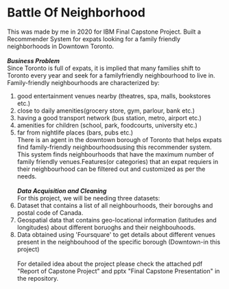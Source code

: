 # Battle Of Neighborhood
This was made by me in 2020 for IBM Final Capstone Project.
Built a Recommender System for expats looking for a family friendly neighborhoods in Downtown Toronto.<br><br>
***Business Problem***<br>
Since Toronto is full of expats, it is implied that many families shift to Toronto every year and seek for a familyfriendly neighbourhood to live in.
Family-friendly neighbourhoods are characterized by:<br>
1. good entertainment venues nearby (theatres, spa, malls, bookstores etc.)<br>
2. close to daily amenities(grocery store, gym, parlour, bank etc.)<br>
3. having a good transport network (bus station, metro, airport etc.)<br>
4. amenities for children (school, park, foodcourts, university etc.)<br>
5. far from nightlife places (bars, pubs etc.)<br>
There is an agent in the downtown borough of Toronto that helps expats find family-friendly neighbourhoodsusing this recommender system. 
This system finds neighbourhoods that have the maximum number of family friendly venues.Features(or categories) that an expat requiers in their 
neighbourhood can be filtered out and customized as per the needs.<br><br>
***Data Acquisition and Cleaning***<br>
For this project, we will be needing three datasets:<br>
1. Dataset that contains a list of all neighbourhoods, their boroughs and postal code of Canada.<br>
2. Geospatial data that contains geo-locational information (latitudes and longitudes) about different
boruoghs and their neighbouhoods.<br>
3. Data obtained using 'Foursquare' to get details about different venues present in the neighbouhood
of the specific borough (Downtown-in this project)<br><br>
For detailed idea about the project please check the attached pdf "Report of Capstone Project" and pptx "Final Capstone Presentation" in the repository.
     
